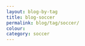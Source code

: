 ```yaml
---
layout: blog-by-tag
title: blog-soccer
permalink: blog/tag/soccer/
colour:
category: soccer
---
```

